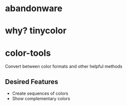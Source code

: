 # abandonware
# why?  tinycolor

# color-tools
Convert between color formats and other helpful methods

## Desired Features
- Create sequences of colors
- Show complementary colors
